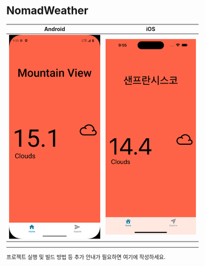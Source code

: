 # NomadWeather

|Android|iOS|
|-|-|
|<img src="images/sh_android.png" alt="Android 실행 화면" width="250"/>|<img src="images/sh_ios.png" alt="iOS 실행 화면" width="250"/>|
---

프로젝트 실행 및 빌드 방법 등 추가 안내가 필요하면 여기에 작성하세요.
